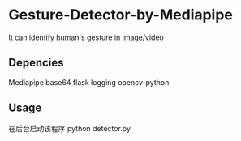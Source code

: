 # Gesture-Detector-by-Mediapipe
It can identify human's gesture in image/video 

## Depencies

Mediapipe base64 flask logging opencv-python

## Usage

在后台启动该程序
python detector.py
